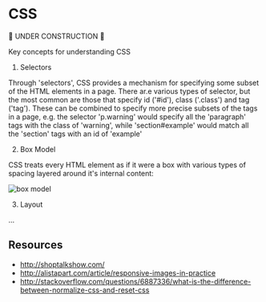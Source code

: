 CSS
====

:construction: UNDER CONSTRUCTION :construction:

Key concepts for understanding CSS

1) Selectors

Through 'selectors', CSS provides a mechanism for specifying some subset of the HTML elements in a page.  There ar.e various types of selector, but the most common are those that specify id ('#id'), class ('.class') and tag ('tag').  These can be combined to specify more precise subsets of the tags in a page, e.g. the selector 'p.warning' would specify all the 'paragraph' tags with the class of 'warning', while 'section#example' would match all the 'section' tags with an id of 'example'

2) Box Model

CSS treats every HTML element as if it were a box with various types of spacing layered around it's internal content:

![box model](http://www.codeproject.com/KB/HTML/567385/boxmodel-image.png)

3) Layout

...

Resources
--------

* http://shoptalkshow.com/
* http://alistapart.com/article/responsive-images-in-practice
* http://stackoverflow.com/questions/6887336/what-is-the-difference-between-normalize-css-and-reset-css
